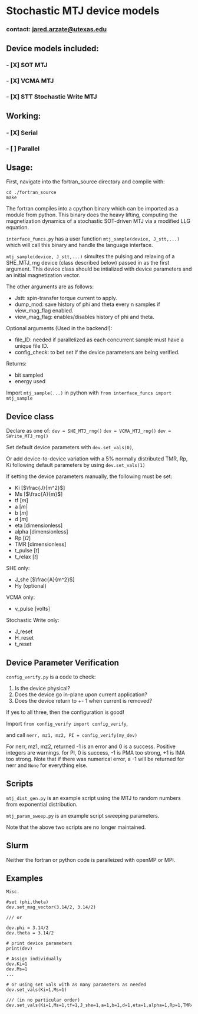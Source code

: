 # Stochastic MTJ device models
### contact: jared.arzate@utexas.edu
##  Device models included:
### - [X] SOT  MTJ
### - [X] VCMA MTJ
### - [X] STT Stochastic Write MTJ

## Working:
### - [X] Serial
### - [ ] Parallel

## Usage:
First, navigate into the fortran_source directory and compile with:
```
cd ./fortran_source
make
```
The fortran compiles into a cpython binary which can be imported as a module from python.
This binary does the heavy lifting, computing the magnetization dynamics of a stochastic SOT-driven MTJ via a modified LLG equation.

`interface_funcs.py` has a user function `mtj_sample(device, J_stt,...)` which will call this binary and handle the language interface.

`mtj_sample(device, J_stt,...)` simultes the pulsing and relaxing of
a SHE_MTJ_rng device (class described below) passed in as the first argument.
This device class should be intialized with device parameters and an initial magnetization vector.

The other arguments are as follows:
- Jstt:     spin-transfer torque current to apply.
- dump_mod: save history of phi and theta every n samples if view_mag_flag enabled.
- view_mag_flag: enables/disables history of phi and theta.


Optional arguments (Used in the backend!):
- file_ID:      needed if parallelized as each concurrent sample must have a unique file ID.
- config_check: to bet set if the device parameters are being verified. 

Returns:
- bit sampled
- energy used

Import `mtj_sample(...)` in python with `from interface_funcs import mtj_sample`

## Device class
Declare as one of:
`dev = SHE_MTJ_rng()`
`dev = VCMA_MTJ_rng()`
`dev = SWrite_MTJ_rng()`

Set default device parameters with `dev.set_vals(0)`,

Or add device-to-device variation with a 5% normally distributed TMR, Rp, Ki following default parameters by using `dev.set_vals(1)`

If setting the device parameters manually, the following must be set:
- Ki [$`\frac{J}{m^2}`$]
- Ms [$`\frac{A}{m}`$]
- tf [$`m`$]
- a  [$`m`$]
- b  [$`m`$]
- d  [$`m`$]
- eta   [dimensionless]
- alpha [dimensionless]
- Rp   [$`\Omega`$]
- TMR  [dimensionless]
- t_pulse  [$`t`$]
- t_relax  [$`t`$]

SHE only:
- J_she  [$`\frac{A}{m^2}`$]
- Hy (optional)

VCMA only:
- v_pulse [volts]

Stochastic Write only:
- J_reset
- H_reset
- t_reset




## Device Parameter Verification
`config_verify.py` is a code to check:
1. Is the device physical?
2. Does the device go in-plane upon current application?
3. Does the device return to +- 1 when current is removed?

If yes to all three, then the configuration is good!

Import `from config_verify import config_verify`,

and call `nerr, mz1, mz2, PI = config_verify(my_dev)` 

For nerr, mz1, mz2, returned -1 is an error and 0 is a success. Positive integers are warnings.
for PI, 0 is success, -1 is PMA too strong, +1 is IMA too strong. Note that if there was numerical error, a -1 will be returned for nerr and `None` for everything else. 

## Scripts
`mtj_dist_gen.py` is an example script using the MTJ to random numbers from exponential distribution.

`mtj_param_sweep.py` is an example script sweeping parameters.


Note that the above two scripts are no longer maintained.

## Slurm
Neither the fortran or python code is paralleized with openMP or MPI.

## Examples 
```
Misc.

#set (phi,theta)
dev.set_mag_vector(3.14/2, 3.14/2)

/// or

dev.phi = 3.14/2
dev.theta = 3.14/2

# print device parameters
print(dev)

# Assign individually
dev.Ki=1
dev.Ms=1
...

# or using set vals with as many parameters as needed
dev.set_vals(Ki=1,Ms=1)

/// (in no particular order)
dev.set_vals(Ki=1,Ms=1,tf=1,J_she=1,a=1,b=1,d=1,eta=1,alpha=1,Rp=1,TMR=1)

